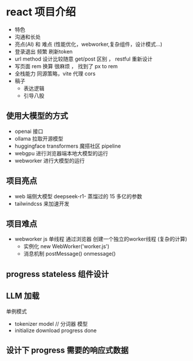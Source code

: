 # react 项目介绍

- 特色
- 沟通和长处
- 亮点(AI) 和 难点 (性能优化，webworker,复杂组件，设计模式...)
- 登录退出 频繁 刷新token
- url method 设计比较随意 get/post 区别 ， restful 重新设计
- 写页面 rem 换算 很麻烦 ， 找到了 px to rem
- 全栈能力 同源策略，vite 代理 cors
- 稿子
  - 表达逻辑
  - 引导八股

## 使用大模型的方式
- openai 接口
- ollama 拉取开源模型
- huggingface transformers 魔搭社区 pipeline
- webgpu 进行浏览器端本地大模型的运行
- webworker 进行大模型的运行

## 项目亮点
- web 端侧大模型 deepseek-r1- 蒸馏过的 15 多亿的参数
- tailwindcss 来加速开发

## 项目难点
- webworker 
  js 单线程 通过浏览器 创建一个独立的worker线程 (复杂的计算)
  - 实例化
    new WebWorker('worker.js')
  - 消息机制
    postMessage()
    onmessage()

## progress stateless 组件设计

## LLM 加载
单例模式
- tokenizer model  // 分词器 模型
- initialize download progress done

## 设计下 progress 需要的响应式数据
